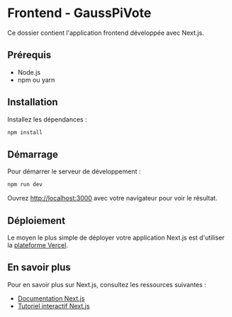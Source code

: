 # Frontend - GaussPiVote

Ce dossier contient l'application frontend développée avec Next.js.

## Prérequis

- Node.js
- npm ou yarn

## Installation

Installez les dépendances :

```bash
npm install
```

## Démarrage

Pour démarrer le serveur de développement :

```bash
npm run dev
```

Ouvrez [http://localhost:3000](http://localhost:3000) avec votre navigateur pour voir le résultat.

## Déploiement

Le moyen le plus simple de déployer votre application Next.js est d'utiliser la [plateforme Vercel](https://vercel.com/).

## En savoir plus

Pour en savoir plus sur Next.js, consultez les ressources suivantes :

- [Documentation Next.js](https://nextjs.org/docs)
- [Tutoriel interactif Next.js](https://nextjs.org/learn)
